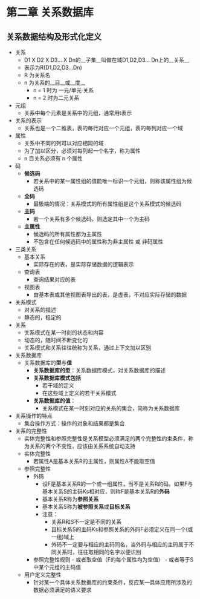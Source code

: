 # 第二章 关系数据库
## 关系数据结构及形式化定义
- 关系
	- D1 X D2 X D3... X Dn的__子集__叫做在域D1,D2,D3... Dn上的__关系__
	- 表示为R(D1,D2,D3...Dn)
	- R 为关系名
	- n 为关系的__目__或__度__
		- n = 1 时为 一元/单元 关系
		- n = 2 时为二元关系
- 元组
	- 关系中每个元素是关系中的元组，通常用t表示
- 关系的表示
	- 关系也是一个二维表，表的每行对应一个元组，表的每列对应一个域
- 属性
	- 关系中不同的列可以对应相同的域
	- 为了加以区分，必须对每列起一个名字，称为属性
	- n 目关系必须有 n 个属性
- 码
	- __候选码__
		- 若关系中的某一属性组的值能唯一标识一个元组，则称该属性组为候选码
	- __全码__
		- 最极端的情况：关系模式的所有属性组是这个关系模式的候选码
	- __主码__
		- 若一个关系有多个候选码，则选定其中一个为主码
	- __主属性__
		- 候选码的所有属性都为主属性
		- 不包含在任何候选码中的属性称为非主属性 或 非码属性
- 三类关系
	- 基本关系
		- 实际存在的表，是实际存储数据的逻辑表示
	- 查询表
		- 查询结果对应的表
	- 视图表
		- 由基本表或其他视图表导出的表，是虚表，不对应实际存储的数据
- 关系模式
	- 对关系的描述
	- 静态的，稳定的
- 关系
	- 关系模式在某一时刻的状态和内容
	- 动态的，随时间不断变化的
	- 关系模式和关系往往统称为关系，通过上下文加以区别
- 关系数据库
	- 关系数据库的**型**与**值**
		- **关系数据库的型**：关系数据库模式，对关系数据库的描述
		- **关系数据库模式包括**
			- 若干域的定义
			- 在这些域上定义的若干关系模式
		- **关系数据库的值**：
			- 关系模式在某一时刻对应的关系的集合，简称为关系数据库
- 关系操作的特点
	- 集合操作方式：操作的对象和结果都是集合
- 关系的完整性
	- 实体完整性和参照完整性是关系模型必须满足的两个完整性约束条件，称为关系的两个不变性，应该由关系系统自动支持
	- 实体完整性
		- 若属性A是基本关系R的主属性，则属性A不能取空值
	- 参照完整性
		- 外码
			- 设F是基本关系R的一个或一组属性，当不是关系R的码。如果F与基本关系S的主码Ks相对应，则称F是基本关系R的**外码**
			- 基本关系R称为**参照关系**
			- 基本关系S称为**被参照关系**或**目标关系**
			- 注意：
				- 关系R和S不一定是不同的关系
				- 目标关系S的主码Ks和参照关系的外码F必须定义在同一个(或一组)域上
				- 外码不一定要与相应的主码同名，当外码与相应的主码属于不同关系时，往往取相同的名字以便识别
		- 参照完整性规则
				- 或者取空值（F的每个属性均为空值）
				- 或者等于S中某个元组的主码值
	- 用户定义完整性
		- 针对某一个具体关系数据库的约束条件，反应某一具体应用所涉及的数据必须满足的语义要求